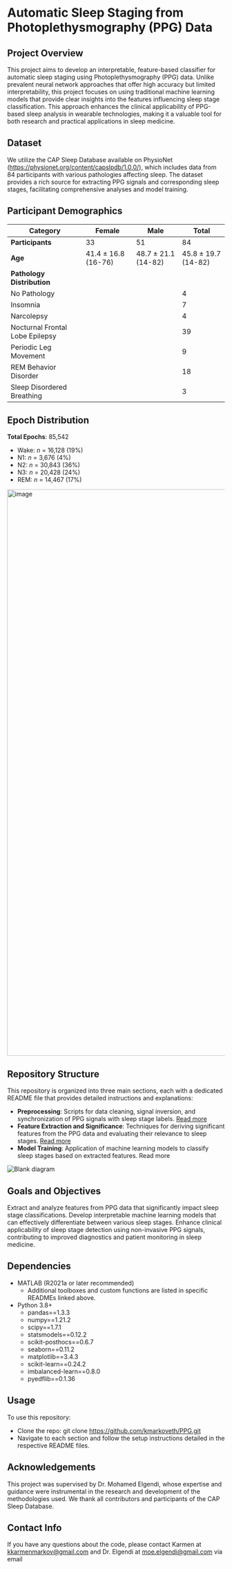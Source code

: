 # Automatic Sleep Staging from Photoplethysmography (PPG) Data


## Project Overview
This project aims to develop an interpretable, feature-based classifier for automatic sleep staging using Photoplethysmography (PPG) data. Unlike prevalent neural network approaches that offer high accuracy but limited interpretability, this project focuses on using traditional machine learning models that provide clear insights into the features influencing sleep stage classification. This approach enhances the clinical applicability of PPG-based sleep analysis in wearable technologies, making it a valuable tool for both research and practical applications in sleep medicine.

## Dataset
We utilize the CAP Sleep Database available on PhysioNet (https://physionet.org/content/capslpdb/1.0.0/), which includes data from 84 participants with various pathologies affecting sleep. The dataset provides a rich source for extracting PPG signals and corresponding sleep stages, facilitating comprehensive analyses and model training.

## Participant Demographics

| Category                    | Female          | Male            | Total           |
|-----------------------------|-----------------|-----------------|-----------------|
| **Participants**            | 33              | 51              | 84              |
| **Age**                     | 41.4 ± 16.8 (16-76) | 48.7 ± 21.1 (14-82) | 45.8 ± 19.7 (14-82) |
| **Pathology Distribution**  |                 |                 |                 |
| No Pathology                |                 |                 | 4               |
| Insomnia                    |                 |                 | 7               |
| Narcolepsy                  |                 |                 | 4               |
| Nocturnal Frontal Lobe Epilepsy |             |                 | 39              |
| Periodic Leg Movement       |                 |                 | 9               |
| REM Behavior Disorder       |                 |                 | 18              |
| Sleep Disordered Breathing  |                 |                 | 3               |


## Epoch Distribution
**Total Epochs**: 85,542
* Wake: *n* = 16,128 (19%)
* N1: *n* = 3,676 (4%)
* N2: *n* = 30,843 (36%)
* N3: *n* = 20,428 (24%)
* REM: *n* = 14,467 (17%)

<img width="1307" alt="image" src="https://github.com/kmarkoveth/PPG/assets/103241042/c9a86e83-f879-4b54-8e6d-d8fc14bbd9c2">


## Repository Structure
This repository is organized into three main sections, each with a dedicated README file that provides detailed instructions and explanations:
* **Preprocessing**: Scripts for data cleaning, signal inversion, and synchronization of PPG signals with sleep stage labels. [Read more](https://github.com/kmarkoveth/PPG/tree/main/preprocessing)
* **Feature Extraction and Significance**: Techniques for deriving significant features from the PPG data and evaluating their relevance to sleep stages. [Read more](https://github.com/kmarkoveth/PPG/tree/main/feature_extraction_and_significance)
* **Model Training**: Application of machine learning models to classify sleep stages based on extracted features. Read more

![Blank diagram](https://github.com/kmarkoveth/PPG/assets/103241042/793f5de5-cc5e-40a0-bd72-e19716ae60f7)


## Goals and Objectives
Extract and analyze features from PPG data that significantly impact sleep stage classifications.
Develop interpretable machine learning models that can effectively differentiate between various sleep stages.
Enhance clinical applicability of sleep stage detection using non-invasive PPG signals, contributing to improved diagnostics and patient monitoring in sleep medicine.

## Dependencies
* MATLAB (R2021a or later recommended)
  * Additional toolboxes and custom functions are listed in specific READMEs linked above.
* Python 3.8+
  * pandas==1.3.3
  * numpy==1.21.2
  * scipy==1.7.1
  * statsmodels==0.12.2
  * scikit-posthocs==0.6.7
  * seaborn==0.11.2
  * matplotlib==3.4.3
  * scikit-learn==0.24.2
  * imbalanced-learn==0.8.0
  * pyedflib==0.1.36

## Usage
To use this repository:
* Clone the repo: git clone https://github.com/kmarkoveth/PPG.git
* Navigate to each section and follow the setup instructions detailed in the respective README files.

## Acknowledgements
This project was supervised by Dr. Mohamed Elgendi, whose expertise and guidance were instrumental in the research and development of the methodologies used. We thank all contributors and participants of the CAP Sleep Database.

## Contact Info

If you have any questions about the code, please contact Karmen at kkarmenmarkov@gmail.com and Dr. Elgendi at moe.elgendi@gmail.com via email
